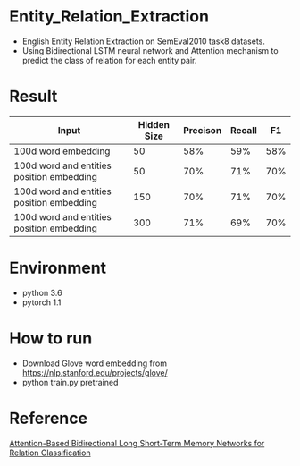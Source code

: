 # Entity_Relation_Extraction
- English Entity Relation Extraction on SemEval2010 task8 datasets.
- Using Bidirectional LSTM neural network and Attention mechanism to predict the class of relation for each entity pair.

# Result
|  Input   | Hidden Size  | Precison | Recall | F1 |
| -------- | ------------ | -------- | ------ | -- |
| 100d word embedding  | 50  | 58% | 59% | 58% |
| 100d word and entities position embedding | 50 | 70% | 71% | 70% |
| 100d word and entities position embedding | 150 | 70% | 71% | 70% |
| 100d word and entities position embedding | 300 | 71% | 69% | 70% |

# Environment 
- python 3.6
- pytorch 1.1

# How to run
- Download Glove word embedding from https://nlp.stanford.edu/projects/glove/
- python train.py pretrained

# Reference

[Attention-Based Bidirectional Long Short-Term Memory Networks for Relation Classification](https://www.aclweb.org/anthology/P16-2034.pdf)
